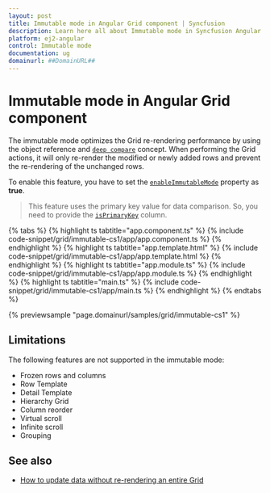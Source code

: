 ```yaml
---
layout: post
title: Immutable mode in Angular Grid component | Syncfusion
description: Learn here all about Immutable mode in Syncfusion Angular Grid component of Syncfusion Essential JS 2 and more.
platform: ej2-angular
control: Immutable mode 
documentation: ug
domainurl: ##DomainURL##
---
```


# Immutable mode in Angular Grid component

The immutable mode optimizes the Grid re-rendering performance by using the object reference and [`deep compare`](https://dmitripavlutin.com/how-to-compare-objects-in-javascript/#4-deep-equality) concept. When performing the Grid actions, it will only re-render the modified or newly added rows and prevent the re-rendering of the unchanged rows.

To enable this feature, you have to set the [`enableImmutableMode`](https://ej2.syncfusion.com/angular/documentation/api/grid/#enableImmutableMode) property as **true**.

> This feature uses the primary key value for data comparison. So, you need to provide the [`isPrimaryKey`](https://ej2.syncfusion.com/angular/documentation/api/grid/column/#isprimarykey) column.

{% tabs %}
{% highlight ts tabtitle="app.component.ts" %}
{% include code-snippet/grid/immutable-cs1/app/app.component.ts %}
{% endhighlight %}
{% highlight ts tabtitle="app.template.html" %}
{% include code-snippet/grid/immutable-cs1/app/app.template.html %}
{% endhighlight %}
{% highlight ts tabtitle="app.module.ts" %}
{% include code-snippet/grid/immutable-cs1/app/app.module.ts %}
{% endhighlight %}
{% highlight ts tabtitle="main.ts" %}
{% include code-snippet/grid/immutable-cs1/app/main.ts %}
{% endhighlight %}
{% endtabs %}
  
{% previewsample "page.domainurl/samples/grid/immutable-cs1" %}

## Limitations

The following features are not supported in the immutable mode:

* Frozen rows and columns
* Row Template
* Detail Template
* Hierarchy Grid
* Column reorder
* Virtual scroll
* Infinite scroll
* Grouping

## See also

* [How to update data without re-rendering an entire Grid](https://www.syncfusion.com/blogs/post/how-to-update-data-without-rerendering-an-entire-grid-in-angular.aspx)
